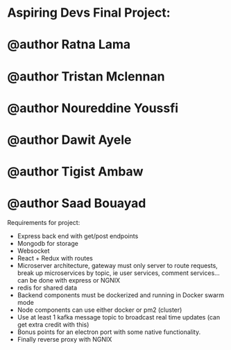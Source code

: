 # Aspiring Devs Final Project:

 # @author   Ratna Lama
 # @author   Tristan Mclennan
 # @author   Noureddine Youssfi
 # @author   Dawit Ayele
 # @author   Tigist Ambaw
 # @author   Saad Bouayad
   
Requirements for project:
- Express back end with get/post endpoints
- Mongodb for storage
- Websocket
- React + Redux with routes
- Microserver architecture, gateway must only server to route requests, break up microservices by topic, ie user services, comment services… can be done with express or NGNIX
- redis for shared data
- Backend components must be dockerized and running in Docker swarm mode
- Node components can use either docker or pm2 (cluster)
- Use at least 1 kafka message topic to broadcast real time updates (can get extra credit with this)
- Bonus points for an electron port with some native functionality.
- Finally reverse proxy with NGNIX
